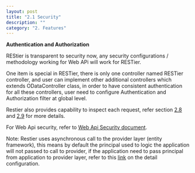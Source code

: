 ```yaml
---
layout: post
title: "2.1 Security"
description: ""
category: "2. Features"
---
```


**Authentication and Authorization**

REStier is transparent to security now, any security configurations / methodology working for Web APi will work for RESTier. 

One item is special in RESTier, there is only one controller named RESTier controller, and user can implement other additional controllers which extends ODataController class, in order to have consistent authentication for all these controllers, user need to configure Authentication and Authorization filter at global level.

Restier also provides capability to inspect each request, refer section [2.8](http://odata.github.io/RESTier/v0.6/#02-08-Customize-Query) and [2.9](http://odata.github.io/RESTier/v0.6/#02-09-Customize-Submit) for more details.
 
For Web Api security, refer to [Web Api Security document](http://www.asp.net/web-api/overview/security).

Note: Restier uses asynchronous call to the provider layer (entity framework), this means by default the principal used to logic the application will not passed to call to provider, if the application need to pass principal from application to provider layer, refer to this [link](https://blogs.msdn.microsoft.com/tom/2008/04/22/making-an-asynchronous-call-using-the-impersonation-identity/) on the detail configuration.